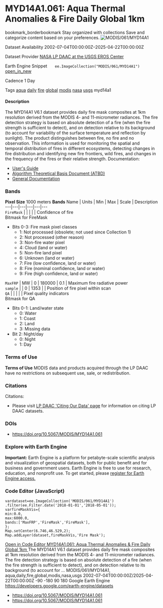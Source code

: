  
#  MYD14A1.061: Aqua Thermal Anomalies & Fire Daily Global 1km 
bookmark_borderbookmark Stay organized with collections  Save and categorize content based on your preferences. 
![MODIS/061/MYD14A1](https://developers.google.com/earth-engine/datasets/images/MODIS/MODIS_061_MYD14A1_sample.png) 

Dataset Availability
    2002-07-04T00:00:00Z–2025-04-22T00:00:00Z 

Dataset Provider
     [ NASA LP DAAC at the USGS EROS Center ](https://doi.org/10.5067/MODIS/MYD14A1.061) 

Earth Engine Snippet
     `    ee.ImageCollection("MODIS/061/MYD14A1")   ` [ open_in_new ](https://code.earthengine.google.com/?scriptPath=Examples:Datasets/MODIS/MODIS_061_MYD14A1) 

Cadence
    1 Day 

Tags
     [aqua](https://developers.google.com/earth-engine/datasets/tags/aqua) [daily](https://developers.google.com/earth-engine/datasets/tags/daily) [fire](https://developers.google.com/earth-engine/datasets/tags/fire) [global](https://developers.google.com/earth-engine/datasets/tags/global) [modis](https://developers.google.com/earth-engine/datasets/tags/modis) [nasa](https://developers.google.com/earth-engine/datasets/tags/nasa) [usgs](https://developers.google.com/earth-engine/datasets/tags/usgs)
myd14a1
#### Description
The MYD14A1 V6.1 dataset provides daily fire mask composites at 1km resolution derived from the MODIS 4- and 11-micrometer radiances. The fire detection strategy is based on absolute detection of a fire (when the fire strength is sufficient to detect), and on detection relative to its background (to account for variability of the surface temperature and reflection by sunlight). The product distinguishes between fire, no fire and no observation. This information is used for monitoring the spatial and temporal distribution of fires in different ecosystems, detecting changes in fire distribution and identifying new fire frontiers, wild fires, and changes in the frequency of the fires or their relative strength.
Documentation:
  * [User's Guide](https://lpdaac.usgs.gov/documents/1005/MOD14_User_Guide_V61.pdf)
  * [Algorithm Theoretical Basis Document (ATBD)](https://lpdaac.usgs.gov/documents/87/MOD14_ATBD.pdf)
  * [General Documentation](https://ladsweb.modaps.eosdis.nasa.gov/filespec/MODIS/61/MYD14A1)


### Bands
**Pixel Size** 1000 meters 
**Bands**
Name | Units | Min | Max | Scale | Description  
---|---|---|---|---|---  
`FireMask` |  |  |  |  | Confidence of fire  
Bitmask for FireMask
  * Bits 0-3: Fire mask pixel classes 
    * 1: Not processed (obsolete; not used since Collection 1)
    * 2: Not processed (other reason)
    * 3: Non-fire water pixel
    * 4: Cloud (land or water)
    * 5: Non-fire land pixel
    * 6: Unknown (land or water)
    * 7: Fire (low confidence, land or water)
    * 8: Fire (nominal confidence, land or water)
    * 9: Fire (high confidence, land or water)

  
`MaxFRP` | MW |  0  |  180000  | 0.1 | Maximum fire radiative power  
`sample` |  |  0  |  1353  |  | Position of fire pixel within scan  
`QA` |  |  |  |  | Pixel quality indicators  
Bitmask for QA
  * Bits 0-1: Land/water state 
    * 0: Water
    * 1: Coast
    * 2: Land
    * 3: Missing data
  * Bit 2: Night/day 
    * 0: Night
    * 1: Day

  
### Terms of Use
**Terms of Use**
MODIS data and products acquired through the LP DAAC have no restrictions on subsequent use, sale, or redistribution.
### Citations
Citations:
  * Please visit [LP DAAC 'Citing Our Data' page](https://lpdaac.usgs.gov/citing_our_data) for information on citing LP DAAC datasets.


### DOIs
  * [ https://doi.org/10.5067/MODIS/MYD14A1.061 ](https://doi.org/10.5067/MODIS/MYD14A1.061)


### Explore with Earth Engine
**Important:** Earth Engine is a platform for petabyte-scale scientific analysis and visualization of geospatial datasets, both for public benefit and for business and government users. Earth Engine is free to use for research, education, and nonprofit use. To get started, please [register for Earth Engine access.](https://console.cloud.google.com/earth-engine)
### Code Editor (JavaScript)
```
vardataset=ee.ImageCollection('MODIS/061/MYD14A1')
.filter(ee.Filter.date('2018-01-01','2018-05-01'));
varfireMaskVis={
min:0.0,
max:6000.0,
bands:['MaxFRP','FireMask','FireMask'],
};
Map.setCenter(6.746,46.529,2);
Map.addLayer(dataset,fireMaskVis,'Fire Mask');
```
[ Open in Code Editor ](https://code.earthengine.google.com/?scriptPath=Examples:Datasets/MODIS/MODIS_061_MYD14A1)
[ MYD14A1.061: Aqua Thermal Anomalies & Fire Daily Global 1km ](https://developers.google.com/earth-engine/datasets/catalog/MODIS_061_MYD14A1)
The MYD14A1 V6.1 dataset provides daily fire mask composites at 1km resolution derived from the MODIS 4- and 11-micrometer radiances. The fire detection strategy is based on absolute detection of a fire (when the fire strength is sufficient to detect), and on detection relative to its background (to account for …
MODIS/061/MYD14A1, aqua,daily,fire,global,modis,nasa,usgs 
2002-07-04T00:00:00Z/2025-04-22T00:00:00Z
-90 -180 90 180 
Google Earth Engine
https://developers.google.com/earth-engine/datasets
  * [ https://doi.org/10.5067/MODIS/MYD14A1.061 ](https://doi.org/https://doi.org/10.5067/MODIS/MYD14A1.061)
  * [ https://doi.org/10.5067/MODIS/MYD14A1.061 ](https://doi.org/https://developers.google.com/earth-engine/datasets/catalog/MODIS_061_MYD14A1)


